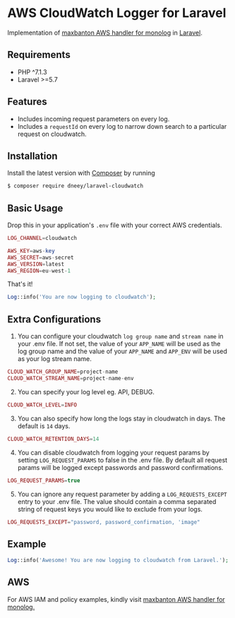 # AWS CloudWatch Logger for Laravel

Implementation of [maxbanton AWS handler for monolog](https://github.com/maxbanton/cwh) in [Laravel](https://github.com/laravel/laravel).

## Requirements

- PHP ^7.1.3
- Laravel >=5.7

## Features

- Includes incoming request parameters on every log.
- Includes a `requestId` on every log to narrow down search to a particular request on cloudwatch.

## Installation

Install the latest version with [Composer](https://getcomposer.org/) by running

```bash
$ composer require dneey/laravel-cloudwatch
```

## Basic Usage

Drop this in your application's `.env` file with your correct AWS credentials.

```php
LOG_CHANNEL=cloudwatch

AWS_KEY=aws-key
AWS_SECRET=aws-secret
AWS_VERSION=latest
AWS_REGION=eu-west-1
```

That's it!
```php
Log::info('You are now logging to cloudwatch');
```

## Extra Configurations

1. You can configure your cloudwatch `log group name` and `stream name` in your .env file. If not set, the value of your `APP_NAME` will be used as the log group name and the value of your `APP_NAME` and `APP_ENV` will be used as your log stream name.

```php
CLOUD_WATCH_GROUP_NAME=project-name
CLOUD_WATCH_STREAM_NAME=project-name-env
```

2. You can specify your log level eg. API, DEBUG.

```php
CLOUD_WATCH_LEVEL=INFO
```

3. You can also specify how long the logs stay in cloudwatch in days. The default is `14` days.

```php
CLOUD_WATCH_RETENTION_DAYS=14
```

4. You can disable cloudwatch from logging your request params by setting `LOG_REQUEST_PARAMS` to false in the .env file. By default all request params will be logged except passwords and password confirmations.

```php
LOG_REQUEST_PARAMS=true
```

5. You can ignore any request parameter by adding a `LOG_REQUESTS_EXCEPT` entry to your .env file. The value should contain a comma separated string of request keys you would like to exclude from your logs.

```php
LOG_REQUESTS_EXCEPT="password, password_confirmation, 'image"
```

## Example

```php
Log::info('Awesome! You are now logging to cloudwatch from Laravel.');
```

## AWS

For AWS IAM and policy examples, kindly visit [maxbanton AWS handler for monolog.](https://github.com/maxbanton/cwh)
